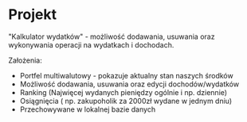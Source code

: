 # Projekt
"Kalkulator wydatków" -
  możliwość dodawania, usuwania oraz wykonywania operacji na wydatkach i  dochodach.

Założenia:
- Portfel multiwalutowy - pokazuje aktualny stan naszych środków
- Możliwość dodawania, usuwania oraz edycji dochodów/wydatków
- Ranking (Najwięcej wydanych pieniędzy ogólnie i np. dziennie)
- Osiągnięcia ( np. zakupoholik za 2000zł wydane w jednym dniu)
- Przechowywane w lokalnej bazie danych
